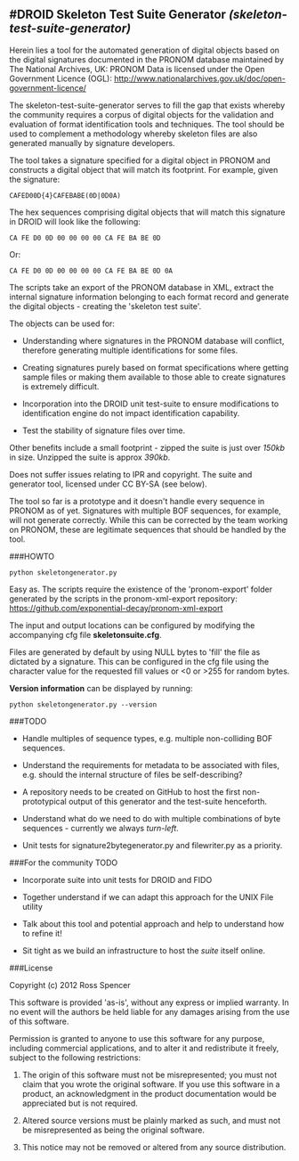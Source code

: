#DROID Skeleton Test Suite Generator *(skeleton-test-suite-generator)*
---

Herein lies a tool for the automated generation of digital 
objects based on the digital signatures documented in the PRONOM database 
maintained by The National Archives, UK: PRONOM Data is licensed under the Open
Government Licence (OGL): http://www.nationalarchives.gov.uk/doc/open-government-licence/ 

The skeleton-test-suite-generator serves to fill the gap that exists whereby 
the community requires a corpus of digital objects for the validation and
evaluation of format identification tools and techniques. The tool 
should be used to complement a methodology whereby skeleton 
files are also generated manually by signature developers. 

The tool takes a signature specified for a digital object in PRONOM and 
constructs a digital object that will match its footprint. For example, 
given the signature:

    CAFED00D{4}CAFEBABE(0D|0D0A)

The hex sequences comprising digital objects that will match 
this signature in DROID will look like the following:

    CA FE D0 0D 00 00 00 00 CA FE BA BE 0D

Or:

    CA FE D0 0D 00 00 00 00 CA FE BA BE 0D 0A

The scripts take an export of the PRONOM database in XML, extract the 
internal signature information belonging to each format record and 
generate the digital objects - creating the 'skeleton test suite'. 

The objects can be used for:

* Understanding where signatures in the PRONOM database will conflict, 
therefore generating multiple identifications for some files. 

* Creating signatures purely based on format specifications where 
getting sample files or making them available to those able to create
signatures is extremely difficult.

* Incorporation into the DROID unit test-suite to ensure modifications 
to identification engine do not impact identification capability. 

* Test the stability of signature files over time.

Other benefits include a small footprint - zipped the suite is just over 
*150kb* in size. Unzipped the suite is approx *390kb*.

Does not suffer issues relating to IPR and copyright. The suite and 
generator tool, licensed under CC BY-SA (see below).

The tool so far is a prototype and it doesn't handle every sequence in 
PRONOM as of yet. Signatures with multiple BOF sequences, for example, 
will not generate correctly. While this can be corrected by the team 
working on PRONOM, these are legitimate sequences that should be handled 
by the tool. 

###HOWTO

    python skeletongenerator.py
    
Easy as. The scripts require the existence of the 'pronom-export' folder 
generated by the scripts in the pronom-xml-export repository: https://github.com/exponential-decay/pronom-xml-export

The input and output locations can be configured by modifying the accompanying
cfg file **skeletonsuite.cfg**.

Files are generated by default by using NULL bytes to 'fill' the file as
dictated by a signature. This can be configured in the cfg file using the
character value for the requested fill values or &lt;0 or &gt;255 for random bytes.

**Version information** can be displayed by running:

    python skeletongenerator.py --version

###TODO

* Handle multiples of sequence types, e.g. multiple non-colliding BOF 
sequences.

* Understand the requirements for metadata to be associated with files, 
e.g. should the internal structure of files be self-describing?

* A repository needs to be created on GitHub to host the first 
non-prototypical output of this generator and the test-suite henceforth.

* Understand what do we need to do with multiple combinations of byte 
sequences - currently we always *turn-left*.  

* Unit tests for signature2bytegenerator.py and filewriter.py as a priority.

###For the community TODO

* Incorporate suite into unit tests for DROID and FIDO

* Together understand if we can adapt this approach for the UNIX File utility

* Talk about this tool and potential approach and help to understand how to refine it!

* Sit tight as we build an infrastructure to host the *suite* itself online. 

###License

Copyright (c) 2012 Ross Spencer

This software is provided 'as-is', without any express or implied
warranty. In no event will the authors be held liable for any damages
arising from the use of this software.

Permission is granted to anyone to use this software for any purpose,
including commercial applications, and to alter it and redistribute it
freely, subject to the following restrictions:

   1. The origin of this software must not be misrepresented; you must not
   claim that you wrote the original software. If you use this software
   in a product, an acknowledgment in the product documentation would be
   appreciated but is not required.

   2. Altered source versions must be plainly marked as such, and must not be
   misrepresented as being the original software.

   3. This notice may not be removed or altered from any source
   distribution.